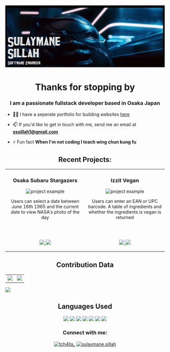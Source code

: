 # ![Header](https://github.com/Tch4lla/Tch4lla/blob/main/Github_Header.jpg)

<h1 align="center">Thanks for stopping by</h1>
<h3 align="center">I am a passionate fullstack developer based in Osaka Japan</h3>


- 👨‍💻 I have a seperate portfolio for building websites <a href="https://sulaymanesillah.netlify.app">here</a>

- 📫 If you'd like to get in touch with me, send me an email at **sssillah1@gmail.com**

- ⚡ Fun fact **When I'm not coding I teach wing chun kung fu**



<h2 align="center">Recent Projects:</h2>

<div align="center">
  <table>
      <tr>
        <td width="50%">
          <h3 align="center">Osaka Subaru Stargazers</h3>
          <p align="center">
            <img src="https://media.giphy.com/media/RNxI88WtHRLGR7zDyP/giphy.gif" alt="project example" width="100%"/>
            <p align="center">
              Users can select a date between June 16th 1965 and the current date to view NASA's photo of the day
            </p>
          <br>
          <br>
          <p align="center">
          <a href="https://github.com/Tch4lla/Izzit_vegan" target="_blank">
          <img src="https://img.shields.io/badge/Code-lightgrey?style=for-the-badge&logo=github"/>
          </a>  
          <a href="https://osakasubaru.netlify.app/" target="_blank">
          <img src="https://img.shields.io/badge/-website-green?style=for-the-badge&color=005da8"/>
          </a>
          </p>
          </p>
        </td>
        <td width="50%">
          <h3 align="center">Izzit Vegan</h3>
          <p align="center">
            <a href"https://izzit.netlify.app/"><img src="https://media.giphy.com/media/eRGBx0qZUT00PrKfDT/giphy.gif" alt="project example"/></a>
            <p align="center">
             Users can enter an EAN or UPC barcode. A table of ingredients and whether the ingredients is vegan is returned
            </p>
            <br>
            <br>
            <p align="center">
            <a href="https://github.com/Tch4lla/Izzit_vegan" target="_blank">
            <img src="https://img.shields.io/badge/Code-lightgrey?style=for-the-badge&logo=github"/>
            </a>  
            <a href="https://izzit.netlify.app/" target="_blank">
            <img src="https://img.shields.io/badge/-website-green?style=for-the-badge&color=005da8"/>
            </a>
            </p>
            </p>
        </td>
      </tr>
  </table>
</div>

  <!--Analytics & Data-->
<h2 align="center">Contribution Data</h2>
<div align="center">
<table>
<tr>
<td width="50%">
<img src="http://github-readme-streak-stats.herokuapp.com?user=Tch4lla&hide_border=true&background=FFFFFF00&fire=0AA9FF&currStreakLabel=0AA9FF&ring=006fc9&currStreakNum=00AEFF&sideNums=0AA9FF&sideLabels=0AA9FF&dates=999c9e&stroke=E0E0E04E">
</td>
<td width="50%">
<img width="100%" src="https://github-readme-stats.vercel.app/api?username=Tch4lla&bg_color=FFFFFF00&hide_border=true&text_color=005da8&title_color=1288ff&include_all_commits=true&count_private=true">
</table>
</div>
<img src="https://activity-graph.herokuapp.com/graph?username=Tch4lla&bg_color=FFFFFF00&color=0aa9ff&line=1288ff&point=26acff&hide_border=true&title_color=">
<h2 align="center">Languages Used</h2>
<p align="center">
<img src="https://img.shields.io/badge/HTML5-005da8?style=for-the-badge&logo=html5&logoColor=white" height=25>
<img src="https://img.shields.io/badge/CSS3-005da8?style=for-the-badge&logo=css3&logoColor=white" height=25>
<img src="https://img.shields.io/badge/JavaScript-005da8?style=for-the-badge&logo=javascript&logoColor=F7DF1E" height=25>
<img src="https://img.shields.io/badge/Node.js-005da8?style=for-the-badge&logo=nodedotjs&logoColor=white" height=25>
<img src="https://img.shields.io/badge/React-005da8?style=for-the-badge&logo=react&logoColor=61DAFB" height=25>
<img src="https://img.shields.io/badge/MongoDB-005da8?style=for-the-badge&logo=mongodb&logoColor=white" height=25>
<img src="https://img.shields.io/badge/GIT-005da8?style=for-the-badge&logo=git&logoColor=white" height=25>
</p>


<h3 align="center">Connect with me:</h3>
<p align="center">
<a href="https://twitter.com/tch4lla_" target="blank"><img align="center" src="https://raw.githubusercontent.com/rahuldkjain/github-profile-readme-generator/master/src/images/icons/Social/twitter.svg" alt="tch4lla_" height="30" width="40" /></a>
<a href="https://linkedin.com/in/sulaymane.sillah" target="blank"><img align="center" src="https://raw.githubusercontent.com/rahuldkjain/github-profile-readme-generator/master/src/images/icons/Social/linked-in-alt.svg" alt="sulaymane.sillah" height="30" width="40" /></a>
</p>
